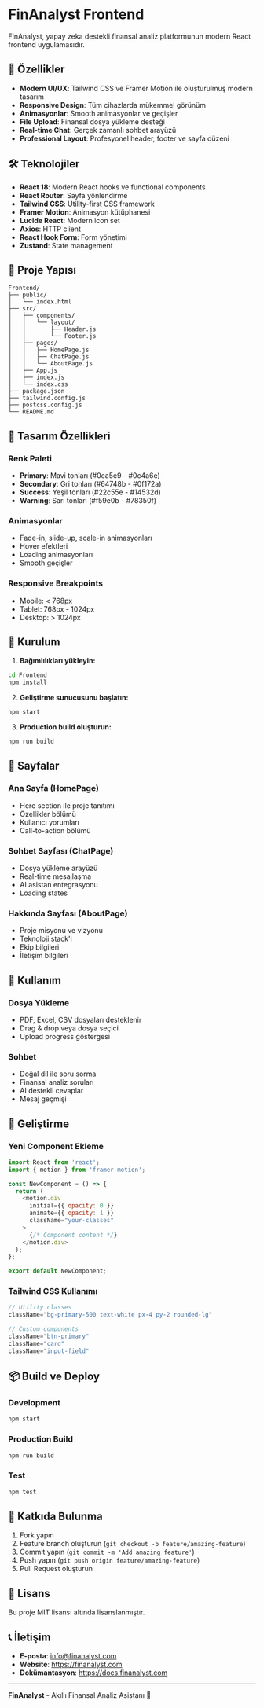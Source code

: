 # FinAnalyst Frontend

FinAnalyst, yapay zeka destekli finansal analiz platformunun modern React frontend uygulamasıdır.

## 🚀 Özellikler

- **Modern UI/UX**: Tailwind CSS ve Framer Motion ile oluşturulmuş modern tasarım
- **Responsive Design**: Tüm cihazlarda mükemmel görünüm
- **Animasyonlar**: Smooth animasyonlar ve geçişler
- **File Upload**: Finansal dosya yükleme desteği
- **Real-time Chat**: Gerçek zamanlı sohbet arayüzü
- **Professional Layout**: Profesyonel header, footer ve sayfa düzeni

## 🛠️ Teknolojiler

- **React 18**: Modern React hooks ve functional components
- **React Router**: Sayfa yönlendirme
- **Tailwind CSS**: Utility-first CSS framework
- **Framer Motion**: Animasyon kütüphanesi
- **Lucide React**: Modern icon set
- **Axios**: HTTP client
- **React Hook Form**: Form yönetimi
- **Zustand**: State management

## 📁 Proje Yapısı

```
Frontend/
├── public/
│   └── index.html
├── src/
│   ├── components/
│   │   └── layout/
│   │       ├── Header.js
│   │       └── Footer.js
│   ├── pages/
│   │   ├── HomePage.js
│   │   ├── ChatPage.js
│   │   └── AboutPage.js
│   ├── App.js
│   ├── index.js
│   └── index.css
├── package.json
├── tailwind.config.js
├── postcss.config.js
└── README.md
```

## 🎨 Tasarım Özellikleri

### Renk Paleti
- **Primary**: Mavi tonları (#0ea5e9 - #0c4a6e)
- **Secondary**: Gri tonları (#64748b - #0f172a)
- **Success**: Yeşil tonları (#22c55e - #14532d)
- **Warning**: Sarı tonları (#f59e0b - #78350f)

### Animasyonlar
- Fade-in, slide-up, scale-in animasyonları
- Hover efektleri
- Loading animasyonları
- Smooth geçişler

### Responsive Breakpoints
- Mobile: < 768px
- Tablet: 768px - 1024px
- Desktop: > 1024px

## 🚀 Kurulum

1. **Bağımlılıkları yükleyin:**
```bash
cd Frontend
npm install
```

2. **Geliştirme sunucusunu başlatın:**
```bash
npm start
```

3. **Production build oluşturun:**
```bash
npm run build
```

## 📱 Sayfalar

### Ana Sayfa (HomePage)
- Hero section ile proje tanıtımı
- Özellikler bölümü
- Kullanıcı yorumları
- Call-to-action bölümü

### Sohbet Sayfası (ChatPage)
- Dosya yükleme arayüzü
- Real-time mesajlaşma
- AI asistan entegrasyonu
- Loading states

### Hakkında Sayfası (AboutPage)
- Proje misyonu ve vizyonu
- Teknoloji stack'i
- Ekip bilgileri
- İletişim bilgileri

## 🎯 Kullanım

### Dosya Yükleme
- PDF, Excel, CSV dosyaları desteklenir
- Drag & drop veya dosya seçici
- Upload progress göstergesi

### Sohbet
- Doğal dil ile soru sorma
- Finansal analiz soruları
- AI destekli cevaplar
- Mesaj geçmişi

## 🔧 Geliştirme

### Yeni Component Ekleme
```javascript
import React from 'react';
import { motion } from 'framer-motion';

const NewComponent = () => {
  return (
    <motion.div
      initial={{ opacity: 0 }}
      animate={{ opacity: 1 }}
      className="your-classes"
    >
      {/* Component content */}
    </motion.div>
  );
};

export default NewComponent;
```

### Tailwind CSS Kullanımı
```javascript
// Utility classes
className="bg-primary-500 text-white px-4 py-2 rounded-lg"

// Custom components
className="btn-primary"
className="card"
className="input-field"
```

## 📦 Build ve Deploy

### Development
```bash
npm start
```

### Production Build
```bash
npm run build
```

### Test
```bash
npm test
```

## 🤝 Katkıda Bulunma

1. Fork yapın
2. Feature branch oluşturun (`git checkout -b feature/amazing-feature`)
3. Commit yapın (`git commit -m 'Add amazing feature'`)
4. Push yapın (`git push origin feature/amazing-feature`)
5. Pull Request oluşturun

## 📄 Lisans

Bu proje MIT lisansı altında lisanslanmıştır.

## 📞 İletişim

- **E-posta**: info@finanalyst.com
- **Website**: https://finanalyst.com
- **Dokümantasyon**: https://docs.finanalyst.com

---

**FinAnalyst** - Akıllı Finansal Analiz Asistanı 🚀
